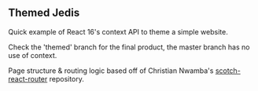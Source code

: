 ## Themed Jedis
Quick example of React 16's context API to theme a simple website.

Check the 'themed' branch for the final product, the master branch has no use of context.

Page structure & routing logic based off of Christian Nwamba's [scotch-react-router](https://github.com/christiannwamba/scotch-react-router) repository.